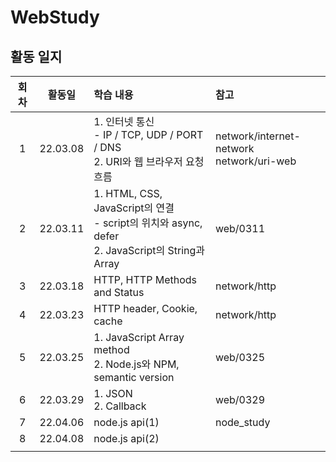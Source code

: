 # WebStudy
## 활동 일지
|회차|활동일|학습 내용|참고|
|:-:|:------:|:------|:---|
|1|22.03.08|1. 인터넷 통신<br> - IP / TCP, UDP / PORT / DNS<br> 2. URI와 웹 브라우저 요청 흐름|network/internet-network<br>network/uri-web
|2|22.03.11|1. HTML, CSS, JavaScript의 연결<br>- script의 위치와 async, defer<br>2. JavaScript의 String과 Array|web/0311
|3|22.03.18|HTTP, HTTP Methods and Status |network/http
|4|22.03.23|HTTP header, Cookie, cache|network/http
|5|22.03.25|1. JavaScript Array method<br>2. Node.js와 NPM, semantic version|web/0325
|6|22.03.29|1. JSON<br>2. Callback|web/0329|
|7|22.04.06|node.js api(1)|node_study|
|8|22.04.08|node.js api(2)|
||||


